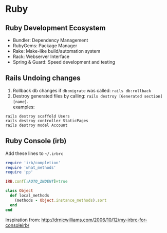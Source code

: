 # Ruby

## Ruby Development Ecosystem

- Bundler: Dependency Management
- RubyGems: Package Manager
- Rake: Make-like build/automation system
- Rack: Webserver Interface
- Spring & Guard: Speed development and testing

## Rails Undoing changes
1. Rollback db changes if `db:migrate` was called: `rails db:rollback`
1. Destroy generated files by calling: `rails destroy [Generated section] [name]`.  
examples:
```
rails destroy scaffold Users
rails destroy controller StaticPages
rails destroy model Account
```


## Ruby Console (irb)

Add these lines to `~/.irbrc`  
```ruby
require 'irb/completion'
require 'what_methods'
require 'pp'

IRB.conf[:AUTO_INDENT]=true

class Object
  def local_methods
    (methods - Object.instance_methods).sort
  end
end
```

Inspiration from: http://drnicwilliams.com/2006/10/12/my-irbrc-for-consoleirb/